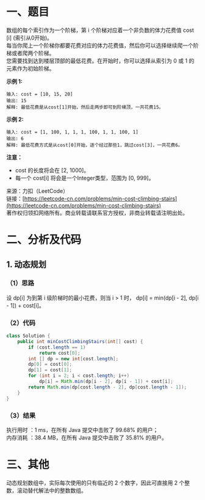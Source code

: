 # 一、题目
数组的每个索引作为一个阶梯，第 i 个阶梯对应着一个非负数的体力花费值 cost [i] (索引从0开始)。   
每当你爬上一个阶梯你都要花费对应的体力花费值，然后你可以选择继续爬一个阶梯或者爬两个阶梯。   
您需要找到达到楼层顶部的最低花费。在开始时，你可以选择从索引为 0 或 1 的元素作为初始阶梯。   
    
**示例 1:**    
```
输入: cost = [10, 15, 20]
输出: 15
解释: 最低花费是从cost[1]开始，然后走两步即可到阶梯顶，一共花费15。
```
**示例 2:**
```
输入: cost = [1, 100, 1, 1, 1, 100, 1, 1, 100, 1]
输出: 6
解释: 最低花费方式是从cost[0]开始，逐个经过那些1，跳过cost[3]，一共花费6。
```
**注意：**   
- cost 的长度将会在 [2, 1000]。
- 每一个 cost[i] 将会是一个Integer类型，范围为 [0, 999]。
   
来源：力扣（LeetCode）    
链接：[https://leetcode-cn.com/problems/min-cost-climbing-stairs](https://leetcode-cn.com/problems/min-cost-climbing-stairs)   
著作权归领扣网络所有。商业转载请联系官方授权，非商业转载请注明出处。   
# 二、分析及代码    
## 1. 动态规划
### （1）思路
设 dp[i] 为到第 i 级阶梯时的最小花费，则当 i > 1 时， dp[i] = min(dp[i - 2], dp[i - 1]) + cost[i]。    
### （2）代码
```Java
class Solution {
    public int minCostClimbingStairs(int[] cost) {
        if (cost.length == 1)
            return cost[0];
        int [] dp = new int[cost.length];
        dp[0] = cost[0];
        dp[1] = cost[1];
        for (int i = 2; i < cost.length; i++)
            dp[i] = Math.min(dp[i - 2], dp[i - 1]) + cost[i];
        return Math.min(dp[cost.length - 2], dp[cost.length - 1]);
    }
}
```
### （3）结果
执行用时 ：1 ms，在所有 Java 提交中击败了 99.68% 的用户；    
内存消耗 ：38.4 MB，在所有 Java 提交中击败了 35.81% 的用户。      
# 三、其他
动态规划数组中，实际每次使用的只有临近的 2 个数字，因此可直接用 2 个整数，滚动替代解法中的整数数组。    
